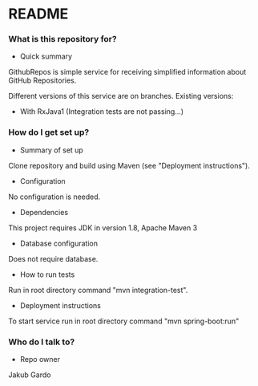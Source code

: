 # README #

### What is this repository for? ###

* Quick summary

GithubRepos is simple service for receiving simplified information about GitHub Repositories.

Different versions of this service are on branches. Existing versions:
* With RxJava1 (Integration tests are not passing...)

### How do I get set up? ###

* Summary of set up

Clone repository and build using Maven (see "Deployment instructions").

* Configuration

No configuration is needed.

* Dependencies

This project requires JDK in version 1.8, Apache Maven 3

* Database configuration

Does not require database.

* How to run tests

Run in root directory command "mvn integration-test".

* Deployment instructions

To start service run in root directory command "mvn spring-boot:run"

### Who do I talk to? ###

* Repo owner

Jakub Gardo
